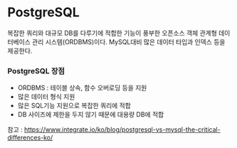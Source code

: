 # PostgreSQL

복잡한 쿼리와 대규모 DB를 다루기에 적합한 기능이 풍부한 오픈소스 객체 관계형 데이터베이스 관리 시스템(ORDBMS)이다. MySQL대비 많은 데이터 타입과 인덱스 등을 제공한다.

### PostgreSQL 장점
- ORDBMS : 테이블 상속, 함수 오버로딩 등을 지원
- 많은 데이터 형식 지원
- 많은 SQL기능 지원으로 복잡한 쿼리에 적합
- DB 사이즈에 제한을 두지 않기 때문에 대용량 DB에 적합

참고 : https://www.integrate.io/ko/blog/postgresql-vs-mysql-the-critical-differences-ko/
